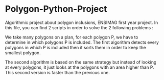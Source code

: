 # Polygon-Python-Project
Algorithmic project about polygon inclusions, ENSIMAG first year project.
In this file, you can find 2 scripts in order to solve the 2 following problems : 

We take many polygons on a plan, for each polygon P, we have to determine in which polygons P is included. The first algorithm detects every polygons in which P is included then it sorts them in order to keep the smallest polygon.

The second algorithm is based on the same strategy but instead of looking at every polygons, it just looks at the polygons with an area higher than P. This second version is faster than the previous one.
